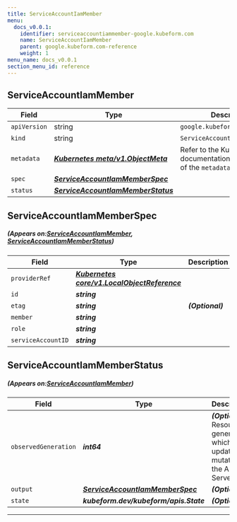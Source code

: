 ```yaml
---
title: ServiceAccountIamMember
menu:
  docs_v0.0.1:
    identifier: serviceaccountiammember-google.kubeform.com
    name: ServiceAccountIamMember
    parent: google.kubeform.com-reference
    weight: 1
menu_name: docs_v0.0.1
section_menu_id: reference
---
```


## ServiceAccountIamMember
| Field | Type | Description |
| ------ | ----- | ----------- |
| `apiVersion` | string | `google.kubeform.com/v1alpha1` |
|    `kind` | string | `ServiceAccountIamMember` |
| `metadata` | ***[Kubernetes meta/v1.ObjectMeta](https://kubernetes.io/docs/reference/generated/kubernetes-api/v1.13/#objectmeta-v1-meta)***|Refer to the Kubernetes API documentation for the fields of the `metadata` field.|
| `spec` | ***[ServiceAccountIamMemberSpec](#ServiceAccountIamMemberSpec)***||
| `status` | ***[ServiceAccountIamMemberStatus](#ServiceAccountIamMemberStatus)***||
## ServiceAccountIamMemberSpec
##### (Appears on:[ServiceAccountIamMember](#ServiceAccountIamMember), [ServiceAccountIamMemberStatus](#ServiceAccountIamMemberStatus))
| Field | Type | Description |
| ------ | ----- | ----------- |
| `providerRef` | ***[Kubernetes core/v1.LocalObjectReference](https://kubernetes.io/docs/reference/generated/kubernetes-api/v1.13/#localobjectreference-v1-core)***||
| `id` | ***string***||
| `etag` | ***string***| ***(Optional)*** |
| `member` | ***string***||
| `role` | ***string***||
| `serviceAccountID` | ***string***||
## ServiceAccountIamMemberStatus
##### (Appears on:[ServiceAccountIamMember](#ServiceAccountIamMember))
| Field | Type | Description |
| ------ | ----- | ----------- |
| `observedGeneration` | ***int64***| ***(Optional)*** Resource generation, which is updated on mutation by the API Server.|
| `output` | ***[ServiceAccountIamMemberSpec](#ServiceAccountIamMemberSpec)***| ***(Optional)*** |
| `state` | ***kubeform.dev/kubeform/apis.State***| ***(Optional)*** |
---
